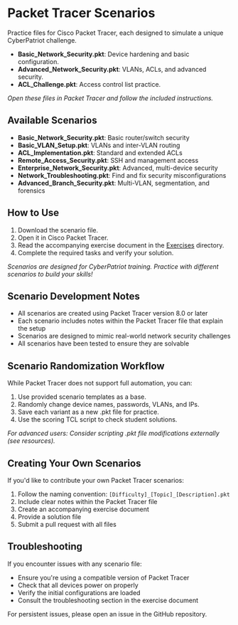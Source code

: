 # Packet Tracer Scenarios

Practice files for Cisco Packet Tracer, each designed to simulate a unique CyberPatriot challenge.

- **Basic_Network_Security.pkt**: Device hardening and basic configuration.
- **Advanced_Network_Security.pkt**: VLANs, ACLs, and advanced security.
- **ACL_Challenge.pkt**: Access control list practice.

*Open these files in Packet Tracer and follow the included instructions.*

## Available Scenarios

- **Basic_Network_Security.pkt**: Basic router/switch security
- **Basic_VLAN_Setup.pkt**: VLANs and inter-VLAN routing
- **ACL_Implementation.pkt**: Standard and extended ACLs
- **Remote_Access_Security.pkt**: SSH and management access
- **Enterprise_Network_Security.pkt**: Advanced, multi-device security
- **Network_Troubleshooting.pkt**: Find and fix security misconfigurations
- **Advanced_Branch_Security.pkt**: Multi-VLAN, segmentation, and forensics

## How to Use

1. Download the scenario file.
2. Open it in Cisco Packet Tracer.
3. Read the accompanying exercise document in the [Exercises](../../Exercises) directory.
4. Complete the required tasks and verify your solution.

*Scenarios are designed for CyberPatriot training. Practice with different scenarios to build your skills!*

## Scenario Development Notes

- All scenarios are created using Packet Tracer version 8.0 or later
- Each scenario includes notes within the Packet Tracer file that explain the setup
- Scenarios are designed to mimic real-world network security challenges
- All scenarios have been tested to ensure they are solvable

## Scenario Randomization Workflow

While Packet Tracer does not support full automation, you can:
1. Use provided scenario templates as a base.
2. Randomly change device names, passwords, VLANs, and IPs.
3. Save each variant as a new .pkt file for practice.
4. Use the scoring TCL script to check student solutions.

*For advanced users: Consider scripting .pkt file modifications externally (see resources).*

## Creating Your Own Scenarios

If you'd like to contribute your own Packet Tracer scenarios:

1. Follow the naming convention: `[Difficulty]_[Topic]_[Description].pkt`
2. Include clear notes within the Packet Tracer file
3. Create an accompanying exercise document
4. Provide a solution file
5. Submit a pull request with all files

## Troubleshooting

If you encounter issues with any scenario file:

- Ensure you're using a compatible version of Packet Tracer
- Check that all devices power on properly
- Verify the initial configurations are loaded
- Consult the troubleshooting section in the exercise document

For persistent issues, please open an issue in the GitHub repository.
